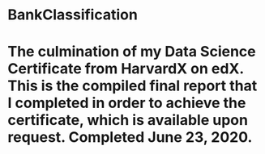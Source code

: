 # BankClassification
# The culmination of my Data Science Certificate from HarvardX on edX. This is the compiled final report that I completed in order to achieve the certificate, which is available upon request. Completed June 23, 2020. 
